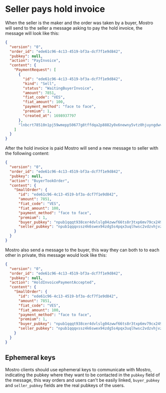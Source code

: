 # Seller pays hold invoice

When the seller is the maker and the order was taken by a buyer, Mostro will send to the seller a message asking to pay the hold invoice, the message will look like this:

```json
{
  "version": "0",
  "order_id": "ede61c96-4c13-4519-bf3a-dcf7f1e9d842",
  "pubkey": null,
  "action": "PayInvoice",
  "content": {
    "PaymentRequest": [
      {
        "id": "ede61c96-4c13-4519-bf3a-dcf7f1e9d842",
        "kind": "Sell",
        "status": "WaitingBuyerInvoice",
        "amount": 7851,
        "fiat_code": "VES",
        "fiat_amount": 100,
        "payment_method": "face to face",
        "premium": 1,
        "created_at": 1698937797
      },
      "lnbcrt78510n1pj59wmepp50677g8tffdqa2p8882y0x6newny5vtz0hjuyngdwv226nanv4uzsdqqcqzzsxqyz5vqsp5skn973360gp4yhlpmefwvul5hs58lkkl3u3ujvt57elmp4zugp4q9qyyssqw4nzlr72w28k4waycf27qvgzc9sp79sqlw83j56txltz4va44j7jda23ydcujj9y5k6k0rn5ms84w8wmcmcyk5g3mhpqepf7envhdccp72nz6e"
    ]
  }
}
```

After the hold invoice is paid Mostro will send a new message to seller with the following content:

```json
{
  "version": "0",
  "order_id": "ede61c96-4c13-4519-bf3a-dcf7f1e9d842",
  "pubkey": null,
  "action": "BuyerTookOrder",
  "content": {
    "SmallOrder": {
      "id": "ede61c96-4c13-4519-bf3a-dcf7f1e9d842",
      "amount": 7851,
      "fiat_code": "VES",
      "fiat_amount": 100,
      "payment_method": "face to face",
      "premium": 1,
      "buyer_pubkey": "npub1qqqt938cer4dvlslg04zwwf66ts8r3txp6mv79cx2498pyuqx8uq0c7qkj",
      "seller_pubkey": "npub1qqqxssz4k6swex94zdg5s4pqx3uqlhwsc2vdzvhjvzk33pcypkhqe9aeq2"
    }
  }
}
```

Mostro also send a message to the buyer, this way they can both to to each other in private, this message would look like this:

```json
{
  "version": "0",
  "order_id": "ede61c96-4c13-4519-bf3a-dcf7f1e9d842",
  "pubkey": null,
  "action": "HoldInvoicePaymentAccepted",
  "content": {
    "SmallOrder": {
      "id": "ede61c96-4c13-4519-bf3a-dcf7f1e9d842",
      "amount": 7851,
      "fiat_code": "VES",
      "fiat_amount": 100,
      "payment_method": "face to face",
      "premium": 1,
      "buyer_pubkey": "npub1qqqt938cer4dvlslg04zwwf66ts8r3txp6mv79cx2498pyuqx8uq0c7qkj",
      "seller_pubkey": "npub1qqqxssz4k6swex94zdg5s4pqx3uqlhwsc2vdzvhjvzk33pcypkhqe9aeq2"
    }
  }
}
```

## Ephemeral keys

Mostro clients should use ephemeral keys to communicate with Mostro, indicating the pubkey where they want to be contacted in the `pubkey` field of the message, this way orders and users can't be easily linked, `buyer_pubkey` and `seller_pubkey` fields are the real pubkeys of the users.
